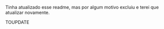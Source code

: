 Tinha atualizado esse readme, mas por algum motivo excluiu e terei que atualizar novamente.

TOUPDATE
